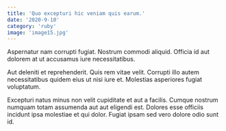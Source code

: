 ```yaml
---
title: 'Quo excepturi hic veniam quis earum.'
date: '2020-9-10'
category: 'ruby'
image: 'image15.jpg'
---
```


Aspernatur nam corrupti fugiat. Nostrum commodi aliquid. Officia id aut dolorem at ut accusamus iure necessitatibus.
 Aut deleniti et reprehenderit. Quis rem vitae velit. Corrupti illo autem necessitatibus quidem eius ut nisi iure et. Molestias asperiores fugiat voluptatum.
 Excepturi natus minus non velit cupiditate et aut a facilis. Cumque nostrum numquam totam assumenda aut aut eligendi est. Dolores esse officiis incidunt ipsa molestiae et qui dolor. Fugiat ipsam sed vero dolore odio sunt id.
